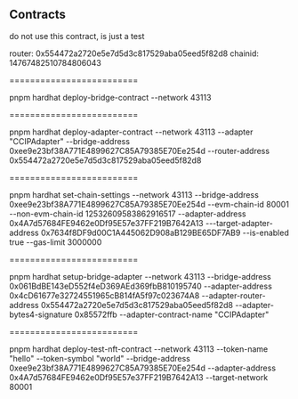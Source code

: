 ## Contracts

do not use this contract, is just a test

router: 0x554472a2720e5e7d5d3c817529aba05eed5f82d8
chainid: 14767482510784806043

=========================

pnpm hardhat deploy-bridge-contract --network 43113

=========================

pnpm hardhat deploy-adapter-contract --network 43113 --adapter "CCIPAdapter" --bridge-address 0xee9e23bf38A771E4899627C85A79385E70Ee254d --router-address 0x554472a2720e5e7d5d3c817529aba05eed5f82d8

=========================

pnpm hardhat set-chain-settings --network 43113 --bridge-address 0xee9e23bf38A771E4899627C85A79385E70Ee254d --evm-chain-id 80001 --non-evm-chain-id 12532609583862916517 --adapter-address 0x4A7d57684FE9462e0Df95E57e37FF219B7642A13 ---target-adapter-address 0x7634f8DF9d00C1A445062D908aB129BE65DF7AB9 --is-enabled true --gas-limit 3000000

=========================

pnpm hardhat setup-bridge-adapter --network 43113 --bridge-address 0x061BdBE143eD552f4eD369AEd369fbB810195740 --adapter-address 0x4cD61677e32724551965cB814fA5f97c023674A8 --adapter-router-address 0x554472a2720e5e7d5d3c817529aba05eed5f82d8 --adapter-bytes4-signature 0x85572ffb --adapter-contract-name "CCIPAdapter"

=========================

pnpm hardhat deploy-test-nft-contract --network 43113 --token-name "hello" --token-symbol "world" --bridge-address 0xee9e23bf38A771E4899627C85A79385E70Ee254d --adapter-address 0x4A7d57684FE9462e0Df95E57e37FF219B7642A13 --target-network 80001
